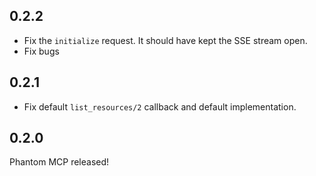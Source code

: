 ## 0.2.2

- Fix the `initialize` request. It should have kept the SSE stream open.
- Fix bugs

## 0.2.1

- Fix default `list_resources/2` callback and default implementation.

## 0.2.0

Phantom MCP released!
